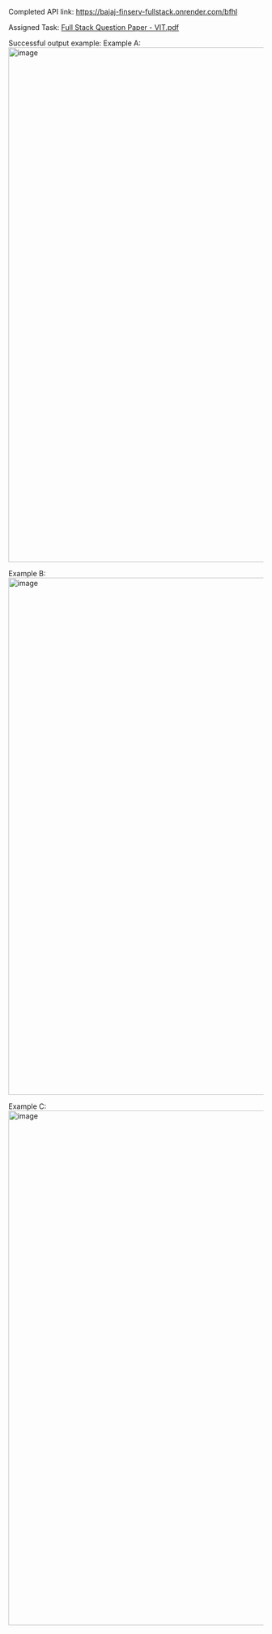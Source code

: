Completed API link: https://bajaj-finserv-fullstack.onrender.com/bfhl

Assigned Task:
[Full Stack Question Paper - VIT.pdf](https://github.com/user-attachments/files/22039287/Full.Stack.Question.Paper.-.VIT.pdf)


Successful output example:
Example A:
<img width="1392" height="1016" alt="image" src="https://github.com/user-attachments/assets/ab15dbc6-ed76-4c3e-998b-87277e8341dc" />


Example B:
<img width="1392" height="1021" alt="image" src="https://github.com/user-attachments/assets/9fddc8b7-a86e-4061-8a88-db077a866431" />


Example C:
<img width="1382" height="1016" alt="image" src="https://github.com/user-attachments/assets/0966e341-08ff-409f-a59b-3f50a2e72149" />

